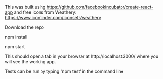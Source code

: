 This was built using https://github.com/facebookincubator/create-react-app and free icons from Weathery: https://www.iconfinder.com/iconsets/weathery

Download the repo

npm install

npm start

This should open a tab in your browser at http://localhost:3000/ where you will see the working app.

Tests can be run by typing 'npm test' in the command line
